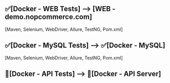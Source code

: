 ## :white_check_mark:[Docker - WEB Tests] --> [WEB - demo.nopcommerce.com]
[Maven, Selenium, WebDriver, Allure, TestNG, Pom.xml]


## :white_check_mark:[Docker - MySQL Tests] -->  :white_check_mark:[Docker - MySQL]
[Maven, Selenium, WebDriver, Allure, TestNG, Pom.xml]

## :black_square_button:[Docker - API Tests] -->  :black_square_button:[Docker - API Server]


